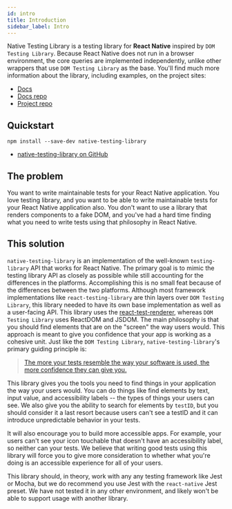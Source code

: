 ```yaml
---
id: intro
title: Introduction
sidebar_label: Intro
---
```


Native Testing Library is a testing library for **React Native** inspired by
`DOM Testing Library`. Because React Native does not run in a browser
environment, the core queries are implemented independently, unlike other
wrappers that use `DOM Testing Library` as the base. You'll find much more
information about the library, including examples, on the project sites:

- [Docs][docs]
- [Docs repo][docs-repo]
- [Project repo][gh]

## Quickstart

```
npm install --save-dev native-testing-library
```

- [native-testing-library on GitHub][gh]

[docs]: https://native-testing-library.com
[gh]: https://github.com/testing-library/native-testing-library
[docs-repo]: https://github.com/testing-library/native-testing-library-docs

## The problem

You want to write maintainable tests for your React Native application. You love
testing library, and you want to be able to write maintainable tests for your
React Native application also. You don't want to use a library that renders
components to a fake DOM, and you've had a hard time finding what you need to
write tests using that philosophy in React Native.

## This solution

`native-testing-library` is an implementation of the well-known
`testing-library` API that works for React Native. The primary goal is to mimic
the testing library API as closely as possible while still accounting for the
differences in the platforms. Accomplishing this is no small feat because of the
differences between the two platforms. Although most framework implementations
like `react-testing-library` are thin layers over `DOM Testing Library`, this
library needed to have its own base implementation as well as a user-facing API.
This library uses the
[react-test-renderer](https://reactjs.org/docs/test-renderer.html), whereas
`DOM Testing Library` uses ReactDOM and JSDOM. The main philosophy is that you
should find elements that are on the "screen" the way users would. This approach
is meant to give you confidence that your app is working as a cohesive unit.
Just like the `DOM Testing Library`, `native-testing-library`'s primary guiding
principle is:

> [The more your tests resemble the way your software is used, the more confidence they can give you.](guiding-principles.md)

This library gives you the tools you need to find things in your application the
way your users would. You can do things like find elements by text, input value,
and accessibility labels -- the types of things your users can see. We also give
you the ability to search for elements by `testID`, but you should consider it a
last resort because users can't see a testID and it can introduce unpredictable
behavior in your tests.

It will also encourage you to build more accessible apps. For example, your
users can't see your icon touchable that doesn't have an accessibility label, so
neither can your tests. We believe that writing good tests using this library
will force you to give more consideration to whether what you're doing is an
accessible experience for all of your users.

This library should, in theory, work with any any testing framework like Jest or
Mocha, but we do recommend you use Jest with the `react-native` Jest preset. We
have not tested it in any other environment, and likely won't be able to support
usage with another library.

[jest]: https://jestjs.io

